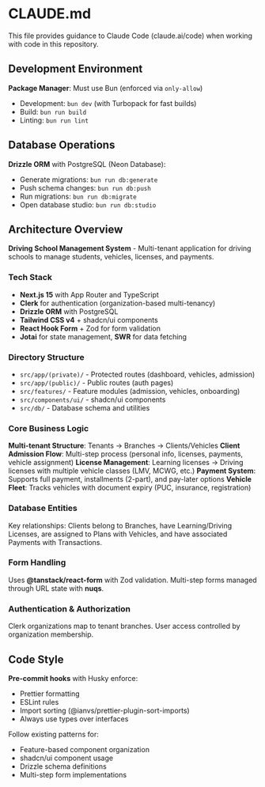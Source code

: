 # CLAUDE.md

This file provides guidance to Claude Code (claude.ai/code) when working with code in this repository.

## Development Environment

**Package Manager**: Must use Bun (enforced via `only-allow`)

- Development: `bun dev` (with Turbopack for fast builds)
- Build: `bun run build`
- Linting: `bun run lint`

## Database Operations

**Drizzle ORM** with PostgreSQL (Neon Database):

- Generate migrations: `bun run db:generate`
- Push schema changes: `bun run db:push`
- Run migrations: `bun run db:migrate`
- Open database studio: `bun run db:studio`

## Architecture Overview

**Driving School Management System** - Multi-tenant application for driving schools to manage students, vehicles, licenses, and payments.

### Tech Stack

- **Next.js 15** with App Router and TypeScript
- **Clerk** for authentication (organization-based multi-tenancy)
- **Drizzle ORM** with PostgreSQL
- **Tailwind CSS v4** + shadcn/ui components
- **React Hook Form** + Zod for form validation
- **Jotai** for state management, **SWR** for data fetching

### Directory Structure

- `src/app/(private)/` - Protected routes (dashboard, vehicles, admission)
- `src/app/(public)/` - Public routes (auth pages)
- `src/features/` - Feature modules (admission, vehicles, onboarding)
- `src/components/ui/` - shadcn/ui components
- `src/db/` - Database schema and utilities

### Core Business Logic

**Multi-tenant Structure**: Tenants → Branches → Clients/Vehicles
**Client Admission Flow**: Multi-step process (personal info, licenses, payments, vehicle assignment)
**License Management**: Learning licenses → Driving licenses with multiple vehicle classes (LMV, MCWG, etc.)
**Payment System**: Supports full payment, installments (2-part), and pay-later options
**Vehicle Fleet**: Tracks vehicles with document expiry (PUC, insurance, registration)

### Database Entities

Key relationships: Clients belong to Branches, have Learning/Driving Licenses, are assigned to Plans with Vehicles, and have associated Payments with Transactions.

### Form Handling

Uses **@tanstack/react-form** with Zod validation. Multi-step forms managed through URL state with **nuqs**.

### Authentication & Authorization

Clerk organizations map to tenant branches. User access controlled by organization membership.

## Code Style

**Pre-commit hooks** with Husky enforce:

- Prettier formatting
- ESLint rules
- Import sorting (@ianvs/prettier-plugin-sort-imports)
- Always use types over interfaces

Follow existing patterns for:

- Feature-based component organization
- shadcn/ui component usage
- Drizzle schema definitions
- Multi-step form implementations
